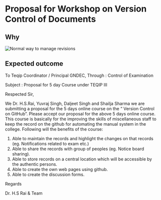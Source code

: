 # Proposal for Workshop on Version Control of Documents

## Why

![Normal way to manage revisions](https://phdcomics.com/comics/archive/phd101212s.gif)

## Expected outcome

To
Teqip Coordinator / Principal GNDEC,
Through : Control of Examination 

Subject : Proposal for 5 day Course under TEQIP III

Respected Sir,

We Dr. H.S.Rai, Yuvraj Singh, Daljeet Singh and Shailja Sharma we are submitting a proposal for the 5 days online course on the “ Version Control on GitHub”. Please accept our proposal for the above 5 days online course. This course is basically for the improving the skills of miscellaneous staff to keep the record on the github for automating the manual system in the college. Following will the benefits of the course:
1.  Able to maintain the records and highlight the changes on that records (eg. Notifications related to exam etc.)
2.  Able to share the records with group of peoples (eg. Notice board sharing).
3. Able to store records on a central location which will be accessible by the authentic persons.
4. Able to create the own web pages using github.
5. Able to create the discussion forms.

Regards

Dr. H.S Rai & Team

